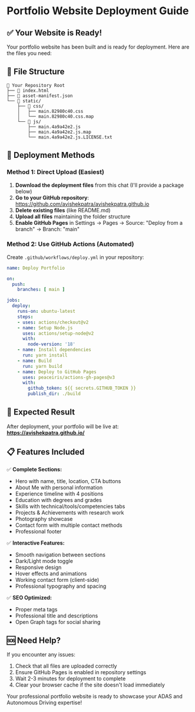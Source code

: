 # Portfolio Website Deployment Guide

## ✅ **Your Website is Ready!**

Your portfolio website has been built and is ready for deployment. Here are the files you need:

## 📁 **File Structure**
```
📁 Your Repository Root
├── 📄 index.html
├── 📄 asset-manifest.json
└── 📁 static/
    ├── 📁 css/
    │   ├── main.82980c40.css
    │   └── main.82980c40.css.map
    └── 📁 js/
        ├── main.4a9a42e2.js
        ├── main.4a9a42e2.js.map
        └── main.4a9a42e2.js.LICENSE.txt
```

## 🚀 **Deployment Methods**

### **Method 1: Direct Upload (Easiest)**

1. **Download the deployment files** from this chat (I'll provide a package below)
2. **Go to your GitHub repository**: https://github.com/avishekpatra/avishekpatra.github.io
3. **Delete existing files** (like README.md)
4. **Upload all files** maintaining the folder structure
5. **Enable GitHub Pages** in Settings → Pages → Source: "Deploy from a branch" → Branch: "main"

### **Method 2: Use GitHub Actions (Automated)**

Create `.github/workflows/deploy.yml` in your repository:

```yaml
name: Deploy Portfolio

on:
  push:
    branches: [ main ]

jobs:
  deploy:
    runs-on: ubuntu-latest
    steps:
    - uses: actions/checkout@v2
    - name: Setup Node.js
      uses: actions/setup-node@v2
      with:
        node-version: '18'
    - name: Install dependencies
      run: yarn install
    - name: Build
      run: yarn build
    - name: Deploy to GitHub Pages
      uses: peaceiris/actions-gh-pages@v3
      with:
        github_token: ${{ secrets.GITHUB_TOKEN }}
        publish_dir: ./build
```

## 🎯 **Expected Result**

After deployment, your portfolio will be live at:
**https://avishekpatra.github.io/**

## 📋 **Features Included**

✅ **Complete Sections:**
- Hero with name, title, location, CTA buttons
- About Me with personal information
- Experience timeline with 4 positions
- Education with degrees and grades
- Skills with technical/tools/competencies tabs
- Projects & Achievements with research work
- Photography showcase
- Contact form with multiple contact methods
- Professional footer

✅ **Interactive Features:**
- Smooth navigation between sections
- Dark/Light mode toggle
- Responsive design
- Hover effects and animations
- Working contact form (client-side)
- Professional typography and spacing

✅ **SEO Optimized:**
- Proper meta tags
- Professional title and descriptions
- Open Graph tags for social sharing

## 🆘 **Need Help?**

If you encounter any issues:
1. Check that all files are uploaded correctly
2. Ensure GitHub Pages is enabled in repository settings
3. Wait 2-3 minutes for deployment to complete
4. Clear your browser cache if the site doesn't load immediately

Your professional portfolio website is ready to showcase your ADAS and Autonomous Driving expertise!